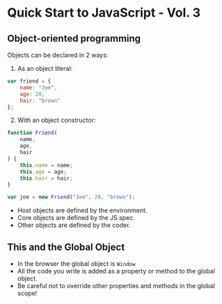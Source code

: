 # Quick Start to JavaScript - Vol. 3

## Object-oriented programming

Objects can be declared in 2 ways:

1. As an object literal:

```JavaScript
var friend = {
    name: "Joe",
    age: 20,
    hair: "brown"
};
```

2. With an object constructor:

```JavaScript
function Friend(
    name,
    age,
    hair
) {
    this.name = name;
    this.age = age;
    this.hair = hair;
}

var joe = new Friend("Joe", 20, "brown");
```

- Host objects are defined by the environment.
- Core objects are defined by the JS spec.
- Other objects are defined by the coder.

## This and the Global Object

- In the browser the global object is `Window`
- All the code you write is added as a property or method to the global object.
- Be careful not to override other properties and methods in the global scope!
